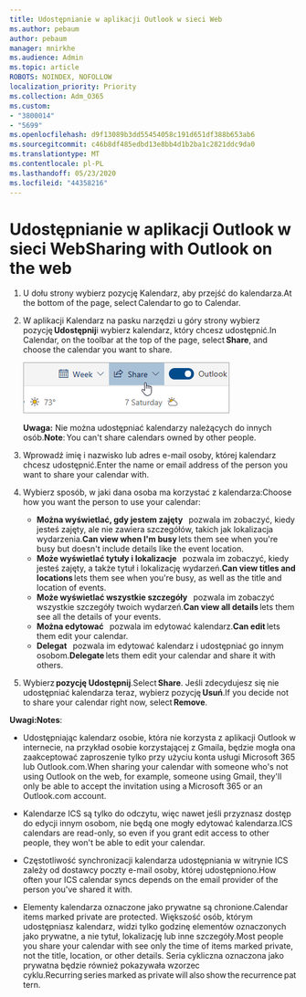 ```yaml
---
title: Udostępnianie w aplikacji Outlook w sieci Web
ms.author: pebaum
author: pebaum
manager: mnirkhe
ms.audience: Admin
ms.topic: article
ROBOTS: NOINDEX, NOFOLLOW
localization_priority: Priority
ms.collection: Adm_O365
ms.custom:
- "3800014"
- "5699"
ms.openlocfilehash: d9f13089b3dd55454058c191d651df388b653ab6
ms.sourcegitcommit: c46b8df485edbd13e8bb4d1b2ba1c2821ddc9da0
ms.translationtype: MT
ms.contentlocale: pl-PL
ms.lasthandoff: 05/23/2020
ms.locfileid: "44358216"
---
```

# <a name="sharing-with-outlook-on-the-web"></a><span data-ttu-id="01473-102">Udostępnianie w aplikacji Outlook w sieci Web</span><span class="sxs-lookup"><span data-stu-id="01473-102">Sharing with Outlook on the web</span></span>

1. <span data-ttu-id="01473-103">U dołu strony wybierz pozycję Kalendarz, aby przejść do kalendarza.</span><span class="sxs-lookup"><span data-stu-id="01473-103">At the bottom of the page, select Calendar to go to Calendar.</span></span>

2. <span data-ttu-id="01473-104">W aplikacji Kalendarz na pasku narzędzi u góry strony wybierz pozycję **Udostępnij**i wybierz kalendarz, który chcesz udostępnić.</span><span class="sxs-lookup"><span data-stu-id="01473-104">In Calendar, on the toolbar at the top of the page, select **Share**, and choose the calendar you want to share.</span></span> 

    ![Udostępnianie kalendarza](media/share-calendar.png)

    <span data-ttu-id="01473-106">**Uwaga:** Nie można udostępniać kalendarzy należących do innych osób.</span><span class="sxs-lookup"><span data-stu-id="01473-106">**Note**: You can't share calendars owned by other people.</span></span>

3. <span data-ttu-id="01473-107">Wprowadź imię i nazwisko lub adres e-mail osoby, której kalendarz chcesz udostępnić.</span><span class="sxs-lookup"><span data-stu-id="01473-107">Enter the name or email address of the person you want to share your calendar with.</span></span>

4. <span data-ttu-id="01473-108">Wybierz sposób, w jaki dana osoba ma korzystać z kalendarza:</span><span class="sxs-lookup"><span data-stu-id="01473-108">Choose how you want the person to use your calendar:</span></span> 
    - <span data-ttu-id="01473-109">**Można wyświetlać, gdy jestem zajęty**   pozwala im zobaczyć, kiedy jesteś zajęty, ale nie zawiera szczegółów, takich jak lokalizacja wydarzenia.</span><span class="sxs-lookup"><span data-stu-id="01473-109">**Can view when I'm busy** lets them see when you're busy but doesn't include details like the event location.</span></span> 
    - <span data-ttu-id="01473-110">**Może wyświetlać tytuły i lokalizacje**   pozwala im zobaczyć, kiedy jesteś zajęty, a także tytuł i lokalizację wydarzeń.</span><span class="sxs-lookup"><span data-stu-id="01473-110">**Can view titles and locations** lets them see when you're busy, as well as the title and location of events.</span></span> 
    - <span data-ttu-id="01473-111">**Może wyświetlać wszystkie szczegóły**   pozwala im zobaczyć wszystkie szczegóły twoich wydarzeń.</span><span class="sxs-lookup"><span data-stu-id="01473-111">**Can view all details** lets them see all the details of your events.</span></span> 
    - <span data-ttu-id="01473-112">**Można edytować**   pozwala im edytować kalendarz.</span><span class="sxs-lookup"><span data-stu-id="01473-112">**Can edit** lets them edit your calendar.</span></span> 
    - <span data-ttu-id="01473-113">**Delegat**   pozwala im edytować kalendarz i udostępniać go innym osobom.</span><span class="sxs-lookup"><span data-stu-id="01473-113">**Delegate** lets them edit your calendar and share it with others.</span></span>

5. <span data-ttu-id="01473-114">Wybierz **pozycję Udostępnij**.</span><span class="sxs-lookup"><span data-stu-id="01473-114">Select **Share**.</span></span> <span data-ttu-id="01473-115">Jeśli zdecydujesz się nie udostępniać kalendarza teraz, wybierz pozycję **Usuń**.</span><span class="sxs-lookup"><span data-stu-id="01473-115">If you decide not to share your calendar right now, select **Remove**.</span></span> 

<span data-ttu-id="01473-116">**Uwagi:**</span><span class="sxs-lookup"><span data-stu-id="01473-116">**Notes**:</span></span>  

- <span data-ttu-id="01473-117">Udostępniając kalendarz osobie, która nie korzysta z aplikacji Outlook w internecie, na przykład osobie korzystającej z Gmaila, będzie mogła ona zaakceptować zaproszenie tylko przy użyciu konta usługi Microsoft 365 lub Outlook.com.</span><span class="sxs-lookup"><span data-stu-id="01473-117">When sharing your calendar with someone who's not using Outlook on the web, for example, someone using Gmail, they'll only be able to accept the invitation using a Microsoft 365 or an Outlook.com account.</span></span> 

- <span data-ttu-id="01473-118">Kalendarze ICS są tylko do odczytu, więc nawet jeśli przyznasz dostęp do edycji innym osobom, nie będą one mogły edytować kalendarza.</span><span class="sxs-lookup"><span data-stu-id="01473-118">ICS calendars are read-only, so even if you grant edit access to other people, they won't be able to edit your calendar.</span></span> 

- <span data-ttu-id="01473-119">Częstotliwość synchronizacji kalendarza udostępniania w witrynie ICS zależy od dostawcy poczty e-mail osoby, której udostępniono.</span><span class="sxs-lookup"><span data-stu-id="01473-119">How often your ICS calendar syncs depends on the email provider of the person you've shared it with.</span></span> 

- <span data-ttu-id="01473-120">Elementy kalendarza oznaczone jako prywatne są chronione.</span><span class="sxs-lookup"><span data-stu-id="01473-120">Calendar items marked private are protected.</span></span> <span data-ttu-id="01473-121">Większość osób, którym udostępniasz kalendarz, widzi tylko godzinę elementów oznaczonych jako prywatne, a nie tytuł, lokalizację lub inne szczegóły.</span><span class="sxs-lookup"><span data-stu-id="01473-121">Most people you share your calendar with see only the time of items marked private, not the title, location, or other details.</span></span> <span data-ttu-id="01473-122">Seria cykliczna oznaczona jako prywatna będzie również pokazywała wzorzec cyklu.</span><span class="sxs-lookup"><span data-stu-id="01473-122">Recurring series marked as private will also show the recurrence pattern.</span></span>
